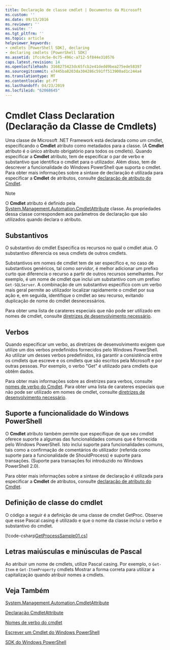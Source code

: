 ```yaml
---
title: Declaração de classe cmdlet | Documentos da Microsoft
ms.custom: ''
ms.date: 09/13/2016
ms.reviewer: ''
ms.suite: ''
ms.tgt_pltfrm: ''
ms.topic: article
helpviewer_keywords:
- cmdlets [PowerShell SDK], declaring
- declaring cmdlets [PowerShell SDK]
ms.assetid: 1fcc4c5e-0c75-496c-a712-5f844e310576
caps.latest.revision: 14
ms.openlocfilehash: 3168275423dc65fcb2e41dedd9bea275ede58397
ms.sourcegitcommit: e7445ba8203da304286c591ff513900ad1c244a4
ms.translationtype: MT
ms.contentlocale: pt-PT
ms.lasthandoff: 04/23/2019
ms.locfileid: "62068645"
---
```

# <a name="cmdlet-class-declaration"></a>Cmdlet Class Declaration (Declaração da Classe de Cmdlets)

Uma classe de Microsoft .NET Framework está declarada como um cmdlet, especificando o **Cmdlet** atributo como metadados para a classe. (A **Cmdlet** atributo é o único atributo obrigatório para todos os cmdlets). Quando especificar a **Cmdlet** atributo, tem de especificar o par de verbo e substantivo que identifica o cmdlet para o utilizador. Além disso, tem de descrever a funcionalidade do Windows PowerShell que suporta o cmdlet. Para obter mais informações sobre a sintaxe de declaração é utilizada para especificar a **Cmdlet** de atributos, consulte [declaração de atributo do Cmdlet](./cmdlet-attribute-declaration.md).

> [!NOTE]
> O **Cmdlet** atributo é definido pela [System.Management.Automation.CmdletAttribute](/dotnet/api/System.Management.Automation.CmdletAttribute) classe. As propriedades dessa classe correspondem aos parâmetros de declaração que são utilizados quando declara o atributo.

## <a name="nouns"></a>Substantivos

O substantivo do cmdlet Especifica os recursos no qual o cmdlet atua. O substantivo diferencia os seus cmdlets de outros cmdlets.

Substantivos em nomes de cmdlet tem de ser específico e, no caso de substantivos genéricos, tal como *servidor*, é melhor adicionar um prefixo curto que diferencia o recurso a partir de outros recursos semelhantes. Por exemplo, é um nome de cmdlet que inclui um substantivo com um prefixo `Get-SQLServer`. A combinação de um substantivo específico com um verbo mais geral permite ao utilizador localizar rapidamente o cmdlet por sua ação e, em seguida, identifique o cmdlet ao seu recurso, evitando duplicação de nome do cmdlet desnecessários.

Para obter uma lista de carateres especiais que não pode ser utilizado em nomes de cmdlet, consulte [diretrizes de desenvolvimento necessário](./required-development-guidelines.md).

## <a name="verbs"></a>Verbos

Quando especificar um verbo, as diretrizes de desenvolvimento exigem que utilize um dos verbos predefinidos fornecidos pelo Windows PowerShell. Ao utilizar um desses verbos predefinidos, irá garantir a consistência entre os cmdlets que escreve e os cmdlets que são escritos pela Microsoft e por outras pessoas. Por exemplo, o verbo "Get" é utilizado para cmdlets que obtêm dados.

Para obter mais informações sobre as diretrizes para verbos, consulte [nomes de verbo do Cmdlet](./approved-verbs-for-windows-powershell-commands.md). Para obter uma lista de carateres especiais que não pode ser utilizado em nomes de cmdlet, consulte [diretrizes de desenvolvimento necessário](./required-development-guidelines.md).

## <a name="supporting-windows-powershell-functionality"></a>Suporte a funcionalidade do Windows PowerShell

O **Cmdlet** atributo também permite que especifique de que seu cmdlet oferece suporte a algumas das funcionalidades comuns que é fornecida pelo Windows PowerShell. Isto inclui suporte para funcionalidades comuns, tais como a confirmação de comentários do utilizador (referida como suporte para a funcionalidade de ShouldProcess) e suporte para transações. (Suporte para transações foi introduzido no Windows PowerShell 2.0).

Para obter mais informações sobre a sintaxe de declaração é utilizada para especificar a **Cmdlet** de atributos, consulte [declaração de atributo do Cmdlet](./cmdlet-attribute-declaration.md).

## <a name="cmdlet-class-definition"></a>Definição de classe do cmdlet

O código a seguir é a definição de uma classe de cmdlet GetProc. Observe que esse Pascal casing é utilizado e que o nome da classe inclui o verbo e substantivo do cmdlet.

[!code-csharp[GetProcessSample01.cs](../../powershell-sdk-samples/SDK-2.0/csharp/GetProcessSample01/GetProcessSample01.cs#L33-L34 "GetProcessSample01.cs")]

## <a name="pascal-casing"></a>Letras maiúsculas e minúsculas de Pascal

Ao atribuir um nome de cmdlets, utilize Pascal casing. Por exemplo, o `Get-Item` e `Get-ItemProperty` cmdlets Mostrar a forma correta para utilizar a capitalização quando atribuir nomes a cmdlets.

## <a name="see-also"></a>Veja Também

[System.Management.Automation.CmdletAttribute](/dotnet/api/System.Management.Automation.CmdletAttribute)

[Declaração CmdletAttribute](./cmdlet-attribute-declaration.md)

[Nomes de verbo do cmdlet](./approved-verbs-for-windows-powershell-commands.md)

[Escrever um Cmdlet do Windows PowerShell](./writing-a-windows-powershell-cmdlet.md)

[SDK do Windows PowerShell](../windows-powershell-reference.md)
